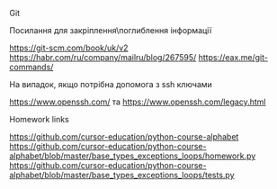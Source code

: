 
Git


Посилання для закріплення\поглиблення інформації

https://git-scm.com/book/uk/v2
https://habr.com/ru/company/mailru/blog/267595/
https://eax.me/git-commands/


На випадок, якщо потрібна допомога з ssh ключами 

https://www.openssh.com/ та https://www.openssh.com/legacy.html


Homework links 

https://github.com/cursor-education/python-course-alphabet 
https://github.com/cursor-education/python-course-alphabet/blob/master/base_types_exceptions_loops/homework.py
https://github.com/cursor-education/python-course-alphabet/blob/master/base_types_exceptions_loops/tests.py
